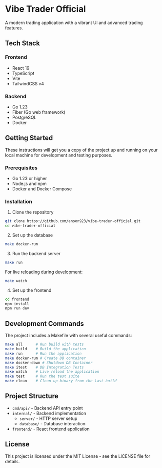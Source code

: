 # Vibe Trader Official

A modern trading application with a vibrant UI and advanced trading features.

## Tech Stack

### Frontend
- React 19
- TypeScript
- Vite
- TailwindCSS v4

### Backend
- Go 1.23
- Fiber (Go web framework)
- PostgreSQL
- Docker

## Getting Started

These instructions will get you a copy of the project up and running on your local machine for development and testing purposes.

### Prerequisites
- Go 1.23 or higher
- Node.js and npm
- Docker and Docker Compose

### Installation

1. Clone the repository
```bash
git clone https://github.com/anson923/vibe-trader-official.git
cd vibe-trader-official
```

2. Set up the database
```bash
make docker-run
```

3. Run the backend server
```bash
make run
```

For live reloading during development:
```bash
make watch
```

4. Set up the frontend
```bash
cd frontend
npm install
npm run dev
```

## Development Commands

The project includes a Makefile with several useful commands:

```bash
make all      # Run build with tests
make build    # Build the application
make run      # Run the application
make docker-run # Create DB container
make docker-down # Shutdown DB Container
make itest    # DB Integration Tests
make watch    # Live reload the application
make test     # Run the test suite
make clean    # Clean up binary from the last build
```

## Project Structure

- `cmd/api/` - Backend API entry point
- `internal/` - Backend implementation
  - `server/` - HTTP server setup
  - `database/` - Database interaction
- `frontend/` - React frontend application

## License

This project is licensed under the MIT License - see the LICENSE file for details.
